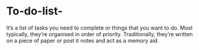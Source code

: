 # To-do-list-
 It’s a list of tasks you need to complete or things that you want to do.   Most typically, they’re organised in order of priority. Traditionally, they’re written on a piece of paper or post it notes and act as a memory aid.
